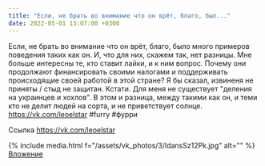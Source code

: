 ```yaml
---
title: "Если, не брать во внимание что он врёт, благо, был..."
date: 2022-05-01 13:07:00 +0300
---
```


Если, не брать во внимание что он врёт, благо, было много примеров поведения таких как он. И, что для них, скажем так, нет разницы.
Мне больше интересны те, кто ставит лайки, и к ним вопрос. Почему они продолжают финансировать своими налогами и поддерживать происходящие своей работой в этой стране? Я бы сказал, извиненя не приняты / стыд не защитан.
Кстати. Для меня не существует "деления на украинцев и хохлов". В этом и разница, между такими как он, и теми кто не делит людей на сорта, и не приветствует солнце.
https://vk.com/leoelstar
#furry #фурри

Ссылка
https://vk.com/leoelstar

{% include media.html f="/assets/vk_photos/3/ldansSz12Pk.jpg" alt="" %}
[Вложение](https://vk.com/leoelstar)
